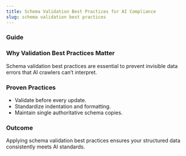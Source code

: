 ```yaml
---
title: Schema Validation Best Practices for AI Compliance
slug: schema validation best practices
---
```


### Guide
### Why Validation Best Practices Matter
Schema validation best practices are essential to prevent invisible data errors that AI crawlers can’t interpret.

### Proven Practices
- Validate before every update.
- Standardize indentation and formatting.
- Maintain single authoritative schema copies.

### Outcome
Applying schema validation best practices ensures your structured data consistently meets AI standards.
